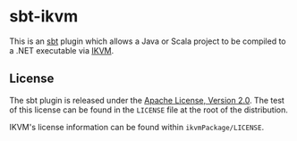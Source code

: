 # sbt-ikvm

This is an [sbt](https://github.com/sbt/sbt) plugin which allows a Java or Scala project to be compiled to a .NET
executable via [IKVM](http://www.ikvm.net/).

## License

The sbt plugin is released under the [Apache License, Version 2.0](https://www.apache.org/licenses/LICENSE-2.0.html).
The test of this license can be found in the `LICENSE` file at the root of the distribution.

IKVM's license information can be found within `ikvmPackage/LICENSE`.
